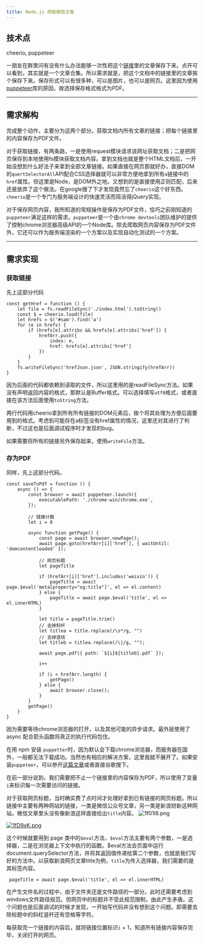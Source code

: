 ```yaml
---
title: Node.js 爬取微信文章
---
```

## 技术点
cheerio, puppeteer

一朋友在群里问有没有什么办法能够一次性把这个[链接](https://shimo.im/docs/vj38GdGpqDJtGkKJ/read?scene=2&clicktime=1580658023&enterid=1580658023&from=timeline&isappinstalled=0)里的文章保存下来。点开可以看到，其实就是一个文章合集。所以需求就是，把这个文档中的链接里的文章挨个保存下来。保存形式可以有很多种，可以是图片，也可以是网页。这里因为使用[puppeteer](https://github.com/puppeteer/puppeteer)库的原因，故选择保存格式格式为PDF。

---

## 需求解构
完成整个动作，主要分为这两个部分。获取文档内所有文章的链接；把每个链接里的内容保存为PDF文件。

对于获取链接，有两条路，一是使用request模块请求该网址获取文档；二是把网页保存到本地使用fs模块获取文档内容。拿到文档也就是整个HTML文档后，一开始没想到什么好法子来拿到全部文章链接。如果直接在网页那就好办，直接DOM的`quertSelectorAll`API配合CSS选择器就可以非常方便地拿到所有`a`链接中的`href`属性。但这里是Node，是DOM外之地。又想到的是直接使用正则匹配，后来还是放弃了这个做法。在google搜了下才发现竟然忘了`cheerio`这个好东西。`cheerio`是一个专门为服务端设计的快速灵活而简洁得jQuery实现。

对于保存网页内容，我所知道的常规操作是保存为PDF文件，恰巧之前刚知道的`puppeteer`满足这样的需求。`puppeteer`是一个由`chrome devtools`团队维护的提供了控制chrome浏览器高级API的一个Node库。除去爬取网页内容保存为PDF文件外，它还可以作为服务端渲染的一个方案以及实现自动化测试的一个方案。

---

## 需求实现

### 获取链接
先上这部分代码
```
const getHref = function () {
    let file = fs.readFileSync('./index.html').toString()
    const $ = cheerio.load(file)
    let hrefs = $('#sam').find('a')
    for (e in hrefs) {
        if (hrefs[e].attribs && hrefs[e].attribs['href']) {
            hrefArr.push({
                index: e,
                href: hrefs[e].attribs['href']
            })
        }
    }
    fs.writeFileSync('hrefJson.json', JSON.stringify(hrefArr))
}
```
因为后面的代码都依赖到读取的文件，所以这里用的是readFileSync方法。如果没有声明返回内容的格式，那默认是Buffer格式。可以选择填写`utf8`格式，或者直接在该方法后面使用`toString`方法。

两行代码用cheerio拿到所有所有链接的DOM元素后，挨个将其处理为方便后面要用到的格式。考虑到可能存在a标签没有href属性的情况，这里还对其进行了判断，不过这也是后面调试程序时才发现的bug。

如果需要将所有的链接另外保存起来，使用`writeFile`方法。

### 存为PDF
同样，先上这部分代码。
```
const saveToPdf = function () {
    async () => {
        const browser = await puppeteer.launch({
            executablePath: './chrome-win/chrome.exe',
        });

        // 链接计数
        let i = 0

        async function getPage() {
            const page = await browser.newPage();
            await page.goto(hrefArr[i]['href'], { waitUntil: 'domcontentloaded' });

            // 网页标题
            let pageTitle

            if (hrefArr[i]['href'].includes('weixin')) {
                pageTitle = await page.$eval('meta[property="og:title"]', el => el.content)
            } else {
                pageTitle = await page.$eval('title', el => el.innerHTML)
            }

            let title = pageTitle.trim()
            // 去掉斜杆
            let titlea = title.replace(/\s*/g, "")
            // 去掉竖线
            let titleb = titlea.replace(/\|/g, "");
            
            await page.pdf({ path: `${i}${titleb}.pdf` });

            i++

            if (i < hrefArr.length) {
                getPage()
            } else {
                await browser.close();
            }
        }
        getPage()
    }
}
```
因为需要等待chrome浏览器的打开，以及其他可能的异步请求。最外层使用了async 配合箭头函数将真正的执行代码包住。

在用 npm 安装 `puppetter`时，因为默认会下载chrome浏览器，而服务器在国外，一般都无法下载成功。当然也有相应的解决方案，这里我就不展开了。如果安装`puppeteer`，可以参开[这篇文章](https://cnodejs.org/topic/5a4d8d2299d207fa49f5cbbc)或者直接谷歌搜下。

在前一部分说到，我们需要把不止一个链接里的内容保存为PDF，所以使用了变量`i`来标识每一次需要访问的链接。


对于获取网页标题，当时确实费了点时间才处理好拿到已有链接的网页标题。所以链接中主要有两种网站的链接，一类是微信公众号文章，另一类是新浪财新这种网站。微信文章里头没有像新浪这样直接给出`title`内容。
![1f01l8.png](https://s2.ax1x.com/2020/02/09/1f01l8.png)

[![1fD9xK.png](https://s2.ax1x.com/2020/02/09/1fD9xK.png)](https://imgchr.com/i/1fD9xK)

这个时候就要用到 page 类中的`$eval`方法，`$eval`方法主要有两个参数，一是选择器，二是在浏览器上下文中执行的函数。$eval方法会页面中运行document.querySelector方法，并将其返回值传递给第二个参数，也就是我们写好的方法中。以获取新浪网页文章title为例，`title`为传入选择器，我们需要的是其标签内容。

```
 pageTitle = await page.$eval('title', el => el.innerHTML)
```

在产生文件名的过程中，由于文件夹还是文件路径的一部分。此时还需要考虑到windows文件路径规范。但网页中的标题并不受此规范限制，由此产生矛盾。这个问题也是后面调试的时候才发现，一开始写代码并没有想到这个问题。即需要去除标题中的斜杠竖杆还有空格等字符。

每获取完一个链接的内容后，就将链接位置标识`i` + 1，知道所有链接内容保存完毕，关闭打开的网页。
